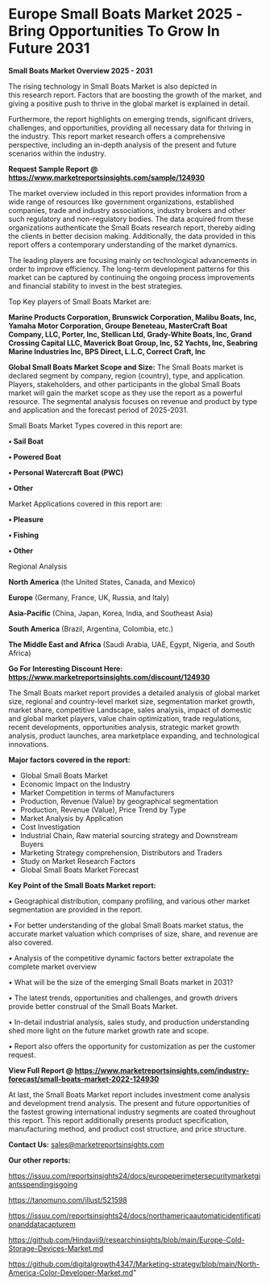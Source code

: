 # Europe Small Boats Market 2025 -Bring Opportunities To Grow In Future 2031

<Strong> Small Boats Market Overview 2025 - 2031</strong>

The rising technology in Small Boats Market is also depicted in this research report. Factors that are boosting the growth of the market, and giving a positive push to thrive in the global market is explained in detail.

Furthermore, the report highlights on emerging trends, significant drivers, challenges, and opportunities, providing all necessary data for thriving in the industry. This report market research offers a comprehensive perspective, including an in-depth analysis of the present and future scenarios within the industry.

<strong>Request Sample Report @ <a href=https://www.marketreportsinsights.com/sample/124930>https://www.marketreportsinsights.com/sample/124930</a></strong>

The market overview included in this report provides information from a wide range of resources like government organizations, established companies, trade and industry associations, industry brokers and other such regulatory and non-regulatory bodies. The data acquired from these organizations authenticate the Small Boats research report, thereby aiding the clients in better decision making. Additionally, the data provided in this report offers a contemporary understanding of the market dynamics.

The leading players are focusing mainly on technological advancements in order to improve efficiency. The long-term development patterns for this market can be captured by continuing the ongoing process improvements and financial stability to invest in the best strategies.

Top Key players of Small Boats Market are:

<strong>Marine Products Corporation, Brunswick Corporation, Malibu Boats, Inc, Yamaha Motor Corporation, Groupe Beneteau, MasterCraft Boat Company, LLC, Porter, Inc, Stellican Ltd, Grady-White Boats, Inc, Grand Crossing Capital LLC, Maverick Boat Group, Inc, S2 Yachts, Inc, Seabring Marine Industries Inc, BPS Direct, L.L.C, Correct Craft, Inc</strong>

<strong><b>Global Small Boats Market Scope and Size:</b></strong>
The Small Boats market is declared segment by company, region (country), type, and application. Players, stakeholders, and other participants in the global Small Boats market will gain the market scope as they use the report as a powerful resource. The segmental analysis focuses on revenue and product by type and application and the forecast period of 2025-2031.

Small Boats Market Types covered in this report are:

<strong>• Sail Boat

• Powered Boat

• Personal Watercraft Boat (PWC)

• Other</strong>

Market Applications covered in this report are:

<strong>• Pleasure

• Fishing

• Other</strong> 

Regional Analysis

<strong>North America</strong> (the United States, Canada, and Mexico)

<strong>Europe</strong> (Germany, France, UK, Russia, and Italy)

<strong>Asia-Pacific</strong> (China, Japan, Korea, India, and Southeast Asia)

<strong>South America</strong> (Brazil, Argentina, Colombia, etc.)

<strong>The Middle East and Africa</strong> (Saudi Arabia, UAE, Egypt, Nigeria, and South Africa)

<strong>Go For Interesting Discount Here: <a href=https://www.marketreportsinsights.com/discount/124930>https://www.marketreportsinsights.com/discount/124930</a></strong>

The Small Boats market report provides a detailed analysis of global market size, regional and country-level market size, segmentation market growth, market share, competitive Landscape, sales analysis, impact of domestic and global market players, value chain optimization, trade regulations, recent developments, opportunities analysis, strategic market growth analysis, product launches, area marketplace expanding, and technological innovations.

<strong><b>Major factors covered in the report:</b></strong>
<ul>
  <li>Global Small Boats Market </li>
  <li>Economic Impact on the Industry</li>
  <li>Market Competition in terms of Manufacturers</li>
  <li>Production, Revenue (Value) by geographical segmentation</li>
  <li>Production, Revenue (Value), Price Trend by Type</li>
  <li>Market Analysis by Application</li>
  <li>Cost Investigation</li>
  <li>Industrial Chain, Raw material sourcing strategy and Downstream Buyers</li>
  <li>Marketing Strategy comprehension, Distributors and Traders</li>
  <li>Study on Market Research Factors</li>
  <li>Global Small Boats Market Forecast</li>
</ul>

<strong><b>Key Point of the Small Boats Market report:</b></strong>

• Geographical distribution, company profiling, and various other market segmentation are provided in the report.

• For better understanding of the global Small Boats market status, the accurate market valuation which comprises of size, share, and revenue are also covered.

• Analysis of the competitive dynamic factors better extrapolate the complete market overview

• What will be the size of the emerging Small Boats market in 2031?

• The latest trends, opportunities and challenges, and growth drivers provide better construal of the Small Boats Market.

• In-detail industrial analysis, sales study, and production understanding shed more light on the future market growth rate and scope.

• Report also offers the opportunity for customization as per the customer request.

<strong><b>View Full Report @ <a href=https://www.marketreportsinsights.com/industry-forecast/small-boats-market-2022-124930>https://www.marketreportsinsights.com/industry-forecast/small-boats-market-2022-124930</a></b></strong>


At last, the Small Boats Market report includes investment come analysis and development trend analysis. The present and future opportunities of the fastest growing international industry segments are coated throughout this report. This report additionally presents product specification, manufacturing method, and product cost structure, and price structure.

<strong>Contact Us:</strong>
sales@marketreportsinsights.com

<strong>Our other reports:</strong>

<a href=https://issuu.com/reportsinsights24/docs/europeperimetersecuritymarketgiantsspendingisgoing>https://issuu.com/reportsinsights24/docs/europeperimetersecuritymarketgiantsspendingisgoing</a>

<a href=https://tanomuno.com/illust/521598>https://tanomuno.com/illust/521598</a>

<a href=https://issuu.com/reportsinsights24/docs/northamericaautomaticidentificationanddatacapturem>https://issuu.com/reportsinsights24/docs/northamericaautomaticidentificationanddatacapturem</a>

<a href=https://github.com/Hindavii9/researchinsights/blob/main/Europe-Cold-Storage-Devices-Market.md>https://github.com/Hindavii9/researchinsights/blob/main/Europe-Cold-Storage-Devices-Market.md</a>

<a href=https://github.com/digitalgrowth4347/Marketing-strategy/blob/main/North-America-Color-Developer-Market.md>https://github.com/digitalgrowth4347/Marketing-strategy/blob/main/North-America-Color-Developer-Market.md</a>"

